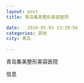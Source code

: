 ```yaml
--- 
layout: post 
title: 青岛集美整形美容医院

date:   2016-05-03 13:39:56 
categories: 其他  
city: 青岛
  
--- 
```

   
青岛集美整形美容医院

信息

